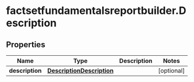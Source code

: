 # factsetfundamentalsreportbuilder.Description

## Properties

Name | Type | Description | Notes
------------ | ------------- | ------------- | -------------
**description** | [**DescriptionDescription**](DescriptionDescription.md) |  | [optional] 


